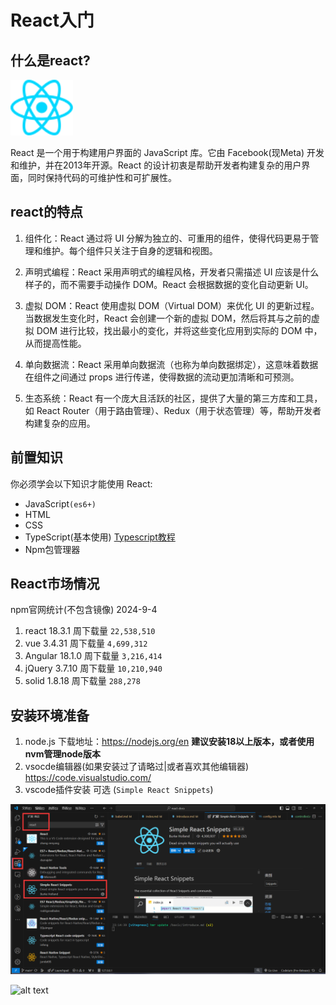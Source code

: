 # React入门

## 什么是react? 

<img width="100px" src="./source/react.svg">

React 是一个用于构建用户界面的 JavaScript 库。它由 Facebook(现Meta) 开发和维护，并在2013年开源。React 的设计初衷是帮助开发者构建复杂的用户界面，同时保持代码的可维护性和可扩展性。

## react的特点

1. 组件化：React 通过将 UI 分解为独立的、可重用的组件，使得代码更易于管理和维护。每个组件只关注于自身的逻辑和视图。

2. 声明式编程：React 采用声明式的编程风格，开发者只需描述 UI 应该是什么样子的，而不需要手动操作 DOM。React 会根据数据的变化自动更新 UI。

3. 虚拟 DOM：React 使用虚拟 DOM（Virtual DOM）来优化 UI 的更新过程。当数据发生变化时，React 会创建一个新的虚拟 DOM，然后将其与之前的虚拟 DOM 进行比较，找出最小的变化，并将这些变化应用到实际的 DOM 中，从而提高性能。

4. 单向数据流：React 采用单向数据流（也称为单向数据绑定），这意味着数据在组件之间通过 props 进行传递，使得数据的流动更加清晰和可预测。

5. 生态系统：React 有一个庞大且活跃的社区，提供了大量的第三方库和工具，如 React Router（用于路由管理）、Redux（用于状态管理）等，帮助开发者构建复杂的应用。

## 前置知识

你必须学会以下知识才能使用 React:

- JavaScript`(es6+)`
- HTML
- CSS
- TypeScript(基本使用) [Typescript教程](https://www.bilibili.com/video/BV1wR4y1377K/?spm_id_from=333.999.0.0)
- Npm包管理器

## React市场情况
npm官网统计(不包含镜像) 2024-9-4

1. react   18.3.1 周下载量 `22,538,510`
2. vue     3.4.31 周下载量 `4,699,312`
3. Angular 18.1.0 周下载量 `3,216,414`
4. jQuery  3.7.10 周下载量 `10,210,940`
5. solid   1.8.18 周下载量 `288,278`

## 安装环境准备

1. node.js
下载地址：https://nodejs.org/en **建议安装18以上版本，或者使用nvm管理node版本**
2. vsocde编辑器(如果安装过了请略过|或者喜欢其他编辑器) https://code.visualstudio.com/
3. vscode插件安装 可选 (`Simple React Snippets`)

![plugin](./source/vscode.png)

![alt text](https://github.com/burkeholland/simple-react-snippets/raw/HEAD/images/snippets-in-action.gif)